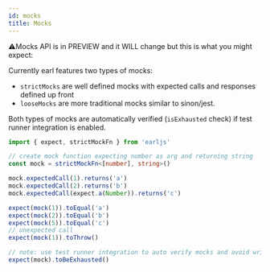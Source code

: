 ```yaml
---
id: mocks
title: Mocks
---
```


⚠️Mocks API is in PREVIEW and it WILL change but this is what you might expect:

Currently earl features two types of mocks:

- `strictMocks` are well defined mocks with expected calls and responses defined up front
- `looseMocks` are more traditional mocks similar to sinon/jest.

Both types of mocks are automatically verified (`isExhausted` check) if test runner integration is enabled.

```typescript
import { expect, strictMockFn } from 'earljs'

// create mock function expecting number as arg and returning string
const mock = strictMockFn<[number], string>()

mock.expectedCall(1).returns('a')
mock.expectedCall(2).returns('b')
mock.expectedCall(expect.a(Number)).returns('c')

expect(mock(1)).toEqual('a')
expect(mock(2)).toEqual('b')
expect(mock(5)).toEqual('c')
// unexpected call
expect(mock(1)).toThrow()

// note: use test runner integration to auto verify mocks and avoid writing this check by hand
expect(mock).toBeExhausted()
```
